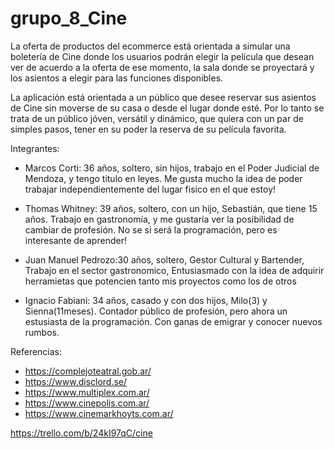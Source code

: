 # grupo_8_Cine

La oferta de productos del ecommerce está orientada a simular una boletería de Cine donde los usuarios podrán elegir la película que desean ver de acuerdo a la oferta de ese momento, la sala donde se proyectará y los asientos a elegir para las funciones disponibles.

La aplicación está orientada a un público que desee reservar sus asientos de Cine sin moverse de su casa o desde el lugar donde esté. Por lo tanto se trata de un público jóven, versátil y dinámico, que quiera con un par de simples pasos, tener en su poder la reserva de su película favorita.

Integrantes:

- Marcos Corti: 36 años, soltero, sin hijos, trabajo en el Poder Judicial de Mendoza, y tengo titulo en leyes. Me gusta mucho la idea de poder trabajar independientemente del lugar fisico en el que estoy!

- Thomas Whitney: 39 años, soltero, con un hijo, Sebastián, que tiene 15 años. Trabajo en gastronomía, y me gustaría ver la posibilidad de cambiar de profesión. No se si será la programación, pero es interesante de aprender!

- Juan Manuel Pedrozo:30 años, soltero, Gestor Cultural y Bartender, Trabajo en el sector gastronomico, Entusiasmado  con la idea de adquirir herramietas que potencien tanto mis proyectos como los de otros

- Ignacio Fabiani: 34 años, casado y con dos hijos, Milo(3) y Sienna(11meses). Contador público de profesión, pero ahora un estusiasta de la programación. Con ganas de emigrar y conocer nuevos rumbos.


Referencias:

- https://complejoteatral.gob.ar/
- https://www.disclord.se/
- https://www.multiplex.com.ar/
- https://www.cinepolis.com.ar/
- https://www.cinemarkhoyts.com.ar/

https://trello.com/b/24kI97qC/cine
